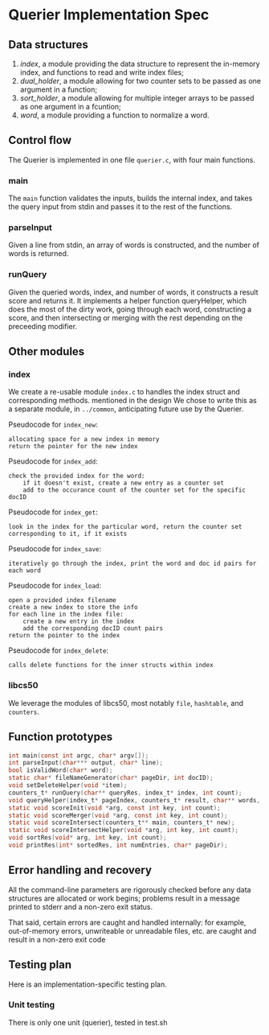 # Querier Implementation Spec

## Data structures 

 1. *index*, a module providing the data structure to represent the in-memory index, and functions to read and write index files;
 2. *dual_holder*, a module allowing for two counter sets to be passed as one argument in a function;
 3. *sort_holder*, a module allowing for multiple integer arrays to be passed as one argument in a fcuntion;
 4. *word*, a module providing a function to normalize a word.

## Control flow

The Querier is implemented in one file `querier.c`, with four main functions.

### main

The `main` function  validates the inputs, builds the internal index, and takes the query input from stdin and passes it to the rest of the functions.

### parseInput

Given a line from stdin, an array of words is constructed, and the number of words is returned.


### runQuery

Given the queried words, index, and number of words, it constructs a result score and returns it. It implements a helper function queryHelper, which does the most of the dirty work, going through each word, constructing a score, and then intersecting or merging with the rest depending on the preceeding modifier.

## Other modules

### index

We create a re-usable module `index.c` to handles the index struct and corresponding methods.  mentioned in the design
We chose to write this as a separate module, in `../common`, anticipating future use by the Querier.

Pseudocode for `index_new`:

	allocating space for a new index in memory
	return the pointer for the new index


Pseudocode for `index_add`:

	check the provided index for the word:
        if it doesn't exist, create a new entry as a counter set
        add to the occurance count of the counter set for the specific docID

Pseudocode for `index_get`:

    look in the index for the particular word, return the counter set corresponding to it, if it exists

Pseudocode for `index_save`:

    iteratively go through the index, print the word and doc id pairs for each word

Pseudocode for `index_load`:

    open a provided index filename
    create a new index to store the info
    for each line in the index file:
        create a new entry in the index
        add the corresponding docID count pairs
    return the pointer to the index

Pseudocode for `index_delete`:

    calls delete functions for the inner structs within index

### libcs50

We leverage the modules of libcs50, most notably `file`, `hashtable`, and `counters`.

## Function prototypes

```c
int main(const int argc, char* argv[]);
int parseInput(char*** output, char* line);
bool isValidWord(char* word);
static char* fileNameGenerator(char* pageDir, int docID);
void setDeleteHelper(void *item);
counters_t* runQuery(char** queryRes, index_t* index, int count);
void queryHelper(index_t* pageIndex, counters_t* result, char** words, int count);
static void scoreInit(void *arg, const int key, int count);
static void scoreMerger(void *arg, const int key, int count);
static void scoreIntersect(counters_t** main, counters_t* new);
static void scoreIntersectHelper(void *arg, int key, int count);
void sortRes(void* arg, int key, int count);
void printRes(int* sortedRes, int numEntries, char* pageDir);

```

## Error handling and recovery

All the command-line parameters are rigorously checked before any data structures are allocated or work begins; problems result in a message printed to stderr and a non-zero exit status.

That said, certain errors are caught and handled internally: for example, out-of-memory errors, unwriteable or unreadable files, etc. are caught and result in a non-zero exit code

## Testing plan

Here is an implementation-specific testing plan.

### Unit testing

There is only one unit (querier), tested in test.sh
